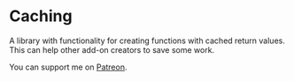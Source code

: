 # Caching

A library with functionality for creating functions with cached return values. This can help other add-on creators to save some work.

You can support me on [Patreon](https://www.patreon.com/addons_by_sanjo).
